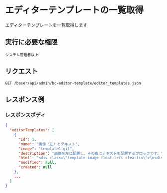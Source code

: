 # エディターテンプレートの一覧取得

エディターテンプレートを一覧取得します

## 実行に必要な権限

```
システム管理者以上
```

## リクエスト
```
GET /baser/api/admin/bc-editor-template/editor_templates.json
```

## レスポンス例

### レスポンスボディ

```json
{
  "editorTemplates": [
    {
      "id": 1,
      "name": "画像（左）とテキスト",
      "image": "template1.gif",
      "description": "画像を左に配置し、その右にテキストを配置するブロックです。",
      "html": "<div class=\"template-image-float-left clearfix\">\n<div class=\"image\">ここに画像を挿入します</div>\n<div class=\"text\">\n<h2>見出しを挿入します。</h2>\n<p>1段落目のテキストを挿入します。</p>\n<p>2段落目のテキストを挿入します。</p>\n</div>\n</div>\n<p>新しいブロックを挿入します。不要な場合はこの段落を削除します</p>",
      "modified": null,
      "created": null
    },
    ...
  ]
}
```
